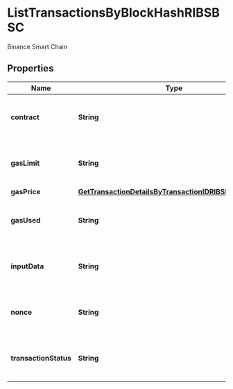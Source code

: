 

# ListTransactionsByBlockHashRIBSBSC

Binance Smart Chain

## Properties

Name | Type | Description | Notes
------------ | ------------- | ------------- | -------------
**contract** | **String** | Numeric representation of the transaction contract | 
**gasLimit** | **String** | String representation of the transaction gas | 
**gasPrice** | [**GetTransactionDetailsByTransactionIDRIBSBSCGasPrice**](GetTransactionDetailsByTransactionIDRIBSBSCGasPrice.md) |  | 
**gasUsed** | **String** | Numeric representation of the transaction gas used | 
**inputData** | **String** | Numeric representation of the transaction input | 
**nonce** | **String** | Numeric representation of the transaction nonce | 
**transactionStatus** | **String** | String representation of the transaction status | 




